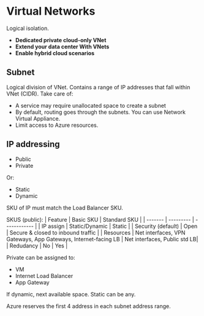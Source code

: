 # Virtual Networks
Logical isolation.
- **Dedicated private cloud-only VNet**
- **Extend your data center With VNets**
- **Enable hybrid cloud scenarios**

## Subnet
Logical division of VNet. Contains a range of IP addresses that fall within VNet (CIDR).
Take care of:
- A service may require unallocated space to create a subnet
- By default, routing goes through the subnets. You can use Network Virtual Appliance.
- Limit access to Azure resources.

## IP addressing
- Public
- Private

Or:
- Static
- Dynamic

SKU of IP must match the Load Balancer SKU.

SKUS (public):
| Feature | Basic SKU | Standard SKU |
| ------- | --------- | ------------ |
| IP assign | Static/Dynamic | Static |
| Security (default) | Open | Secure & closed to inbound traffic |
| Resources | Net interfaces, VPN Gateways, App Gateways, Internet-facing LB | Net interfaces, Public std LB| 
| Redudancy | No | Yes |

Private can be assigned to:
- VM
- Internet Load Balancer
- App Gateway

If dynamic, next available space. Static can be any.

Azure reserves the first 4 address in each subnet address range.
